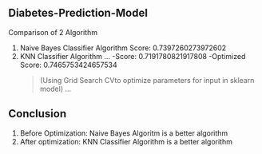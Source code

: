## Diabetes-Prediction-Model
Comparison of 2 Algorithm
1. Naive Bayes Classifier Algorithm
   Score: 0.7397260273972602
3. KNN Classifier Algorithm
...
   	 -Score: 0.7191780821917808
   	  -Optimized Score: 0.7465753424657534
   >(Using Grid Search CVto optimize parameters for input in sklearn model)
...

## Conclusion
1. Before Optimization: Naive Bayes Algoritm is a better algorithm
2. After optimization: KNN Classifier Algorithm is a better algorithm
